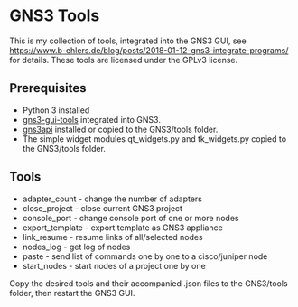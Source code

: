 # GNS3 Tools

This is my collection of tools, integrated into the GNS3 GUI, see
<https://www.b-ehlers.de/blog/posts/2018-01-12-gns3-integrate-programs/>
for details.
These tools are licensed under the GPLv3 license.

## Prerequisites

- Python 3 installed
- [gns3-gui-tools](https://git.b-ehlers.de/ehlers/gns3-gui-tools)
  integrated into GNS3.
- [gns3api](https://git.b-ehlers.de/ehlers/gns3api-python)
  installed or copied to the GNS3/tools folder.
- The simple widget modules qt_widgets.py and tk_widgets.py
  copied to the GNS3/tools folder.

## Tools

- adapter_count   - change the number of adapters
- close_project   - close current GNS3 project
- console_port    - change console port of one or more nodes
- export_template - export template as GNS3 appliance
- link_resume     - resume links of all/selected nodes
- nodes_log       - get log of nodes
- paste           - send list of commands one by one to a cisco/juniper node
- start_nodes     - start nodes of a project one by one

Copy the desired tools and their accompanied .json files to the
GNS3/tools folder, then restart the GNS3 GUI.
